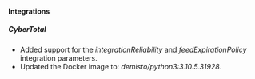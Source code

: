 
#### Integrations
##### CyberTotal
- Added support for the *integrationReliability* and *feedExpirationPolicy* integration parameters.
- Updated the Docker image to: *demisto/python3:3.10.5.31928*.
